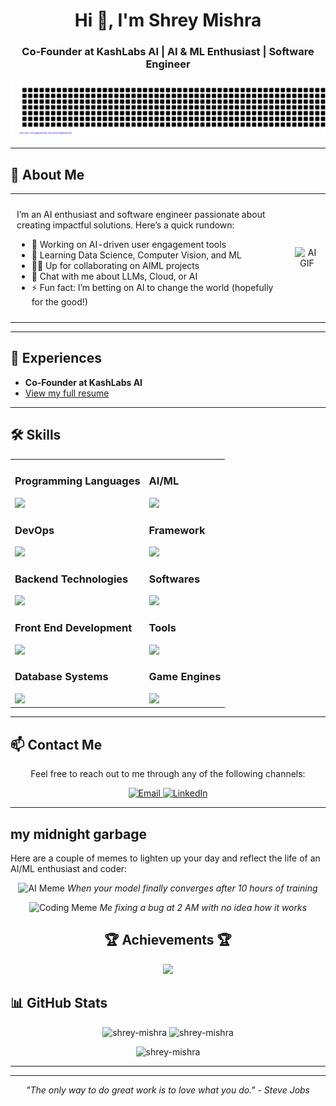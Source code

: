 <h1 align="center">Hi 👋, I'm Shrey Mishra</h1>
<h3 align="center">Co-Founder at KashLabs AI | AI & ML Enthusiast | Software Engineer</h3>

![gitartwork](gitartwork.svg)

---

## 🚀 About Me

<table style="border-collapse: collapse; width: 100%; border: none;">
  <tr>
    <td style="text-align: left; padding: 10px; border: none;">
      <p>I’m an AI enthusiast and software engineer passionate about creating impactful solutions. Here’s a quick rundown:</p>
      <ul>
        <li>🔭 Working on AI-driven user engagement tools</li>
        <li>🌱 Learning Data Science, Computer Vision, and ML</li>
        <li>👯‍♂️ Up for collaborating on AIML projects</li>
        <li>💬 Chat with me about LLMs, Cloud, or AI</li>
        <li>⚡ Fun fact: I’m betting on AI to change the world (hopefully for the good!)</li>
      </ul>
    </td>
    <td style="text-align: center; padding: 10px; border: none;">
      <img src="https://your-gif-url-here.gif" alt="AI GIF" style="width: 300px; height: auto;"/>
    </td>
  </tr>
</table>

---

## 📄 Experiences
- **Co-Founder at KashLabs AI**  
- [View my full resume](https://drive.google.com/file/d/14O4oVN6HEjzotuLcE1KcLe0Q0DglqXHf/view?usp=sharing)

---

## 🛠️ Skills

<table>
  <tr>
    <td>
      <h3>Programming Languages</h3>
      <img src="https://skillicons.dev/icons?i=python,java,javascript,c,cpp" />
      <h3>DevOps</h3>
      <img src="https://skillicons.dev/icons?i=aws,azure,gcp,bash,docker" />
      <h3>Backend Technologies</h3>
      <img src="https://skillicons.dev/icons?i=nodejs,nginx,flask,firebase" />
      <h3>Front End Development</h3>
      <img src="https://skillicons.dev/icons?i=html,css,bootstrap,react" />
      <h3>Database Systems</h3>
      <img src="https://skillicons.dev/icons?i=mongodb,mysql" />
    </td>
    <td>
      <h3>AI/ML</h3>
      <img src="https://skillicons.dev/icons?i=tensorflow,pytorch,opencv,scikitlearn" />
      <h3>Framework</h3>
      <img src="https://skillicons.dev/icons?i=django" />
      <h3>Softwares</h3>
      <img src="https://skillicons.dev/icons?i=illustrator,photoshop,postman" />
      <h3>Tools</h3>
      <img src="https://skillicons.dev/icons?i=fastapi,git,github,pycharm,eclipse,vscode,ubuntu" />
      <h3>Game Engines</h3>
      <img src="https://skillicons.dev/icons?i=unreal" />
    </td>
  </tr>
</table>

---

## 📫 Contact Me

<p align="center">Feel free to reach out to me through any of the following channels:</p>

<p align="center">
  <a href="mailto:shrey.mishra.dev@gmail.com">
    <img src="https://img.shields.io/badge/Email-shrey.mishra.dev%40gmail.com-333333?style=for-the-badge&logo=gmail&logoColor=white" alt="Email">
  </a>
  <a href="https://www.linkedin.com/in/-shrey-mishra">
    <img src="https://img.shields.io/badge/LinkedIn-Shrey%20Mishra-0A66C2?style=for-the-badge&logo=linkedin&logoColor=white" alt="LinkedIn">
  </a>
</p>

---
## my midnight garbage
Here are a couple of memes to lighten up your day and reflect the life of an AI/ML enthusiast and coder:

<p align="center">
  <img src="https://i.imgur.com/3ZQ8Q.gif" alt="AI Meme" width="300" />
  <em>When your model finally converges after 10 hours of training</em>
</p>
<p align="center">
  <img src="https://i.imgur.com/7K7K8.gif" alt="Coding Meme" width="300" />
  <em>Me fixing a bug at 2 AM with no idea how it works</em>
</p>


<!-- Trophies -->
<h2 align="center">🏆 Achievements 🏆</h2>
<p align="center">
  <img src="https://github-profile-trophy.vercel.app/?username=shrey-mishra&theme=radical" />
</p>

## 📊 GitHub Stats
<p align="center">
  <img src="https://github-readme-stats.vercel.app/api/top-langs?username=shrey-mishra&show_icons=true&locale=en&layout=compact&theme=dracula" alt="shrey-mishra" />
  <img src="https://github-readme-stats.vercel.app/api?username=shrey-mishra&show_icons=true&locale=en&theme=dracula" alt="shrey-mishra" />
</p>
<p align="center">
  <img src="https://github-readme-streak-stats.herokuapp.com/?user=shrey-mishra&theme=dracula" alt="shrey-mishra" />
</p>

---



---

<p align="center"><em>"The only way to do great work is to love what you do." - Steve Jobs</em></p>
